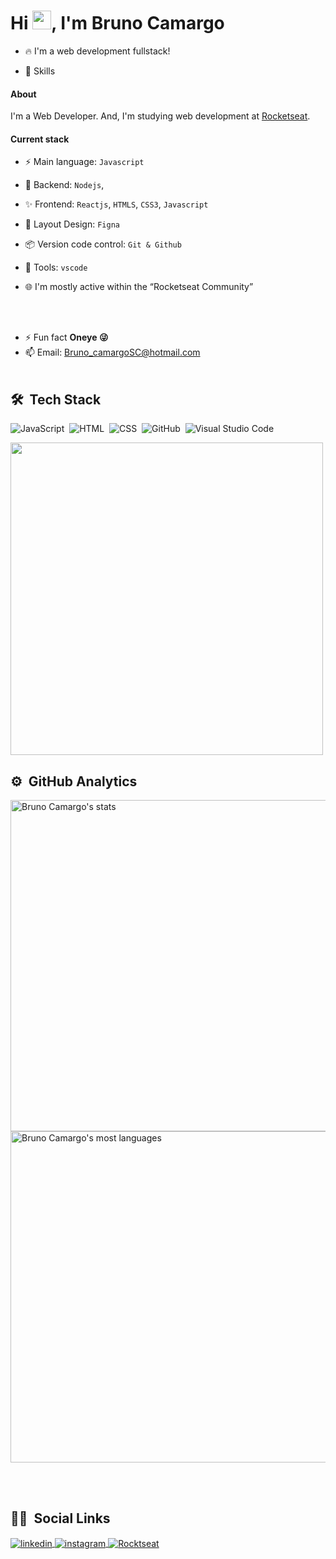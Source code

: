 <h1 align="left">Hi <img src="https://raw.githubusercontent.com/kaueMarques/kaueMarques/master/hi.gif" width="30px">, I'm Bruno Camargo</h1>
<!-- <p align="left"> <img src="https://komarev.com/ghpvc/?username=maykbrito&color=yellow" alt="Profile views" /> </p> -->

- 🔥 I'm a web development fullstack!

- 💬 Skills 
#### About
I'm a Web Developer. And, I'm studying web development at [Rocketseat](https://rocketseat.com.br/).

#### Current stack

- ⚡️ Main language: `Javascript`

- 📝 Backend: `Nodejs`,

- ✨ Frontend: `Reactjs`, `HTMLS`, `CSS3`, `Javascript`

- 🎨 Layout Design: `Figna`

- 📦️ Version code control: `Git & Github`

- 🔨 Tools: `vscode`

- 🌐 I'm mostly active within the “Rocketseat Community”

<br><br>

- ⚡ Fun fact **Oneye 😜**
- 📫 Email: Bruno_camargoSC@hotmail.com
<br><br>

## 🛠 &nbsp;Tech Stack

![JavaScript](https://img.shields.io/badge/-JavaScript-05122A?style=flat&logo=javascript)&nbsp;
![HTML](https://img.shields.io/badge/-HTML-05122A?style=flat&logo=HTML5)&nbsp;
![CSS](https://img.shields.io/badge/-CSS-05122A?style=flat&logo=CSS3&logoColor=1572B6)&nbsp;
![GitHub](https://img.shields.io/badge/-GitHub-05122A?style=flat&logo=github)&nbsp;
![Visual Studio Code](https://img.shields.io/badge/-Visual%20Studio%20Code-05122A?style=flat&logo=visual-studio-code&logoColor=007ACC)&nbsp;

<img src="https://media.licdn.com/dms/image/C4D22AQFY5UfTWNrcyA/feedshare-shrink_800/0/1672867894250?e=1675900800&v=beta&t=tdm2GJTqgN3M-n-4kh361rVM1Gl4RefxPJdA5wrA7kI" height="500">

## ⚙️ &nbsp;GitHub Analytics
<div>
  <a href="https://github.com/BrunoSCamargo">
<p align="left">
<img width="530em" src="https://github-readme-stats.vercel.app/api?username=BrunoSCamargo&show_icons=true&theme=vision-friendly-dark" alt="Bruno Camargo's stats"/>
<img width="530em" src="https://github-readme-stats.vercel.app/api/top-langs/?username=BrunoSCamargo&layout=compact&theme=vision-friendly-dark" alt="Bruno Camargo's most languages"/>
</p><a>
</div>
<br><br>

## 👦🏻 &nbsp;Social Links

<a href="https://www.linkedin.com/in/bruno-camargo-b88a0723a/" target="_blank">
  <img align="center" src="https://img.shields.io/badge/-BrunoCamargo-05122A?style=flat&logo=linkedin" alt="linkedin"/>
</a>
<a href="https://www.instagram.com/bruno_jogak/" target="_blank">
 <img align="center" src="https://img.shields.io/badge/-BrunoCamargo-05122A?style=flat&logo=instagram" alt="instagram"/>
</a>
<a href="https://app.rocketseat.com.br/me/bruno-camargo-00646" target="_blank">
 <img align="center" src="https://img.shields.io/badge/-BrunoCamargo-05122A?style=flat&logo" alt="Rocktseat"/>
</a>
</p>



